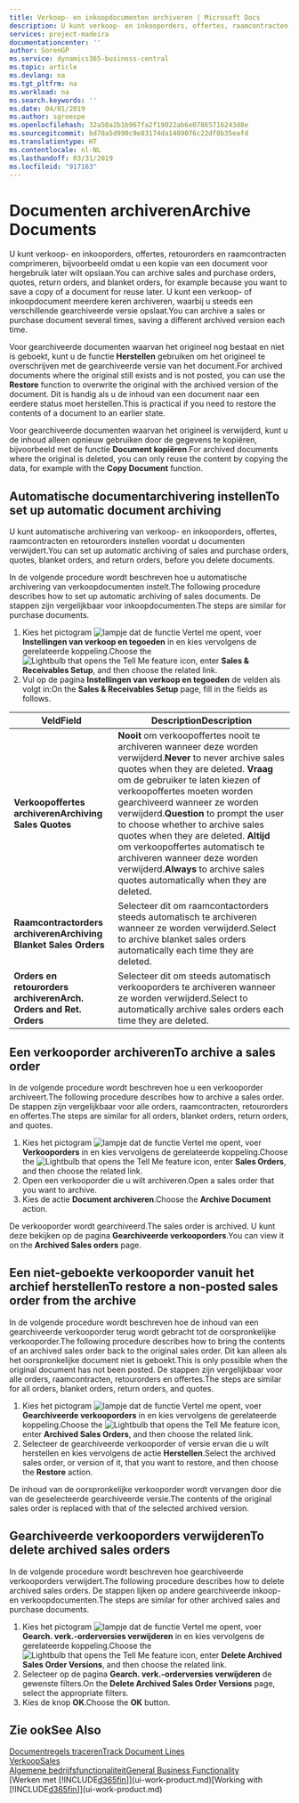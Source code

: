 ```yaml
---
title: Verkoop- en inkoopdocumenten archiveren | Microsoft Docs
description: U kunt verkoop- en inkooporders, offertes, raamcontracten, retourorders en raamcontracten archiveren en u kunt het gearchiveerde document gebruiken om het document waaruit het is gearchiveerd, opnieuw te maken.
services: project-madeira
documentationcenter: ''
author: SorenGP
ms.service: dynamics365-business-central
ms.topic: article
ms.devlang: na
ms.tgt_pltfrm: na
ms.workload: na
ms.search.keywords: ''
ms.date: 04/01/2019
ms.author: sgroespe
ms.openlocfilehash: 32a50a2b1b967fa2f19022ab6e07865716243d8e
ms.sourcegitcommit: bd78a5d990c9e83174da1409076c22df8b35eafd
ms.translationtype: HT
ms.contentlocale: nl-NL
ms.lasthandoff: 03/31/2019
ms.locfileid: "917163"
---
```

# <a name="archive-documents"></a><span data-ttu-id="6e9ac-103">Documenten archiveren</span><span class="sxs-lookup"><span data-stu-id="6e9ac-103">Archive Documents</span></span>
<span data-ttu-id="6e9ac-104">U kunt verkoop- en inkooporders, offertes, retourorders en raamcontracten comprimeren, bijvoorbeeld omdat u een kopie van een document voor hergebruik later wilt opslaan.</span><span class="sxs-lookup"><span data-stu-id="6e9ac-104">You can archive sales and purchase orders, quotes, return orders, and blanket orders, for example because you want to save a copy of a document for reuse later.</span></span> <span data-ttu-id="6e9ac-105">U kunt een verkoop- of inkoopdocument meerdere keren archiveren, waarbij u steeds een verschillende gearchiveerde versie opslaat.</span><span class="sxs-lookup"><span data-stu-id="6e9ac-105">You can archive a sales or purchase document several times, saving a different archived version each time.</span></span>

<span data-ttu-id="6e9ac-106">Voor gearchiveerde documenten waarvan het origineel nog bestaat en niet is geboekt, kunt u de functie **Herstellen** gebruiken om het origineel te overschrijven met de gearchiveerde versie van het document.</span><span class="sxs-lookup"><span data-stu-id="6e9ac-106">For archived documents where the original still exists and is not posted, you can use the **Restore** function to overwrite the original with the archived version of the document.</span></span> <span data-ttu-id="6e9ac-107">Dit is handig als u de inhoud van een document naar een eerdere status moet herstellen.</span><span class="sxs-lookup"><span data-stu-id="6e9ac-107">This is practical if you need to restore the contents of a document to an earlier state.</span></span>

<span data-ttu-id="6e9ac-108">Voor gearchiveerde documenten waarvan het origineel is verwijderd, kunt u de inhoud alleen opnieuw gebruiken door de gegevens te kopiëren, bijvoorbeeld met de functie **Document kopiëren**.</span><span class="sxs-lookup"><span data-stu-id="6e9ac-108">For archived documents where the original is deleted, you can only reuse the content by copying the data, for example with the **Copy Document** function.</span></span>   

## <a name="to-set-up-automatic-document-archiving"></a><span data-ttu-id="6e9ac-109">Automatische documentarchivering instellen</span><span class="sxs-lookup"><span data-stu-id="6e9ac-109">To set up automatic document archiving</span></span>  
<span data-ttu-id="6e9ac-110">U kunt automatische archivering van verkoop- en inkooporders, offertes, raamcontracten en retourorders instellen voordat u documenten verwijdert.</span><span class="sxs-lookup"><span data-stu-id="6e9ac-110">You can set up automatic archiving of sales and purchase orders, quotes, blanket orders, and return orders, before you delete documents.</span></span>

<span data-ttu-id="6e9ac-111">In de volgende procedure wordt beschreven hoe u automatische archivering van verkoopdocumenten instelt.</span><span class="sxs-lookup"><span data-stu-id="6e9ac-111">The following procedure describes how to set up automatic archiving of sales documents.</span></span> <span data-ttu-id="6e9ac-112">De stappen zijn vergelijkbaar voor inkoopdocumenten.</span><span class="sxs-lookup"><span data-stu-id="6e9ac-112">The steps are similar for purchase documents.</span></span>
1.  <span data-ttu-id="6e9ac-113">Kies het pictogram ![lampje dat de functie Vertel me opent](media/ui-search/search_small.png "Vertel me wat u wilt doen"), voer **Instellingen van verkoop en tegoeden** in en kies vervolgens de gerelateerde koppeling.</span><span class="sxs-lookup"><span data-stu-id="6e9ac-113">Choose the ![Lightbulb that opens the Tell Me feature](media/ui-search/search_small.png "Tell me what you want to do") icon, enter **Sales & Receivables Setup**, and then choose the related link.</span></span>
2. <span data-ttu-id="6e9ac-114">Vul op de pagina **Instellingen van verkoop en tegoeden** de velden als volgt in:</span><span class="sxs-lookup"><span data-stu-id="6e9ac-114">On the **Sales & Receivables Setup** page, fill in the fields as follows.</span></span>

|<span data-ttu-id="6e9ac-115">Veld</span><span class="sxs-lookup"><span data-stu-id="6e9ac-115">Field</span></span>|<span data-ttu-id="6e9ac-116">Description</span><span class="sxs-lookup"><span data-stu-id="6e9ac-116">Description</span></span>|
|-----|-----------|
|<span data-ttu-id="6e9ac-117">**Verkoopoffertes archiveren**</span><span class="sxs-lookup"><span data-stu-id="6e9ac-117">**Archiving Sales Quotes**</span></span>|<span data-ttu-id="6e9ac-118">**Nooit** om verkoopoffertes nooit te archiveren wanneer deze worden verwijderd.</span><span class="sxs-lookup"><span data-stu-id="6e9ac-118">**Never** to never archive sales quotes when they are deleted.</span></span> <span data-ttu-id="6e9ac-119">**Vraag** om de gebruiker te laten kiezen of verkoopoffertes moeten worden gearchiveerd wanneer ze worden verwijderd.</span><span class="sxs-lookup"><span data-stu-id="6e9ac-119">**Question** to prompt the user to choose whether to archive sales quotes when they are deleted.</span></span> <span data-ttu-id="6e9ac-120">**Altijd** om verkoopoffertes automatisch te archiveren wanneer deze worden verwijderd.</span><span class="sxs-lookup"><span data-stu-id="6e9ac-120">**Always** to archive sales quotes automatically when they are deleted.</span></span>|
|<span data-ttu-id="6e9ac-121">**Raamcontractorders archiveren**</span><span class="sxs-lookup"><span data-stu-id="6e9ac-121">**Archiving Blanket Sales Orders**</span></span>|<span data-ttu-id="6e9ac-122">Selecteer dit om raamcontactorders steeds automatisch te archiveren wanneer ze worden verwijderd.</span><span class="sxs-lookup"><span data-stu-id="6e9ac-122">Select to archive blanket sales orders automatically each time they are deleted.</span></span>|
|<span data-ttu-id="6e9ac-123">**Orders en retourorders archiveren**</span><span class="sxs-lookup"><span data-stu-id="6e9ac-123">**Arch. Orders and Ret. Orders**</span></span>|<span data-ttu-id="6e9ac-124">Selecteer dit om steeds automatisch verkooporders te archiveren wanneer ze worden verwijderd.</span><span class="sxs-lookup"><span data-stu-id="6e9ac-124">Select to automatically archive sales orders each time they are deleted.</span></span>|

## <a name="to-archive-a-sales-order"></a><span data-ttu-id="6e9ac-125">Een verkooporder archiveren</span><span class="sxs-lookup"><span data-stu-id="6e9ac-125">To archive a sales order</span></span>
<span data-ttu-id="6e9ac-126">In de volgende procedure wordt beschreven hoe u een verkooporder archiveert.</span><span class="sxs-lookup"><span data-stu-id="6e9ac-126">The following procedure describes how to archive a sales order.</span></span> <span data-ttu-id="6e9ac-127">De stappen zijn vergelijkbaar voor alle orders, raamcontracten, retourorders en offertes.</span><span class="sxs-lookup"><span data-stu-id="6e9ac-127">The steps are similar for all orders, blanket orders, return orders, and quotes.</span></span>

1.  <span data-ttu-id="6e9ac-128">Kies het pictogram ![lampje dat de functie Vertel me opent](media/ui-search/search_small.png "Vertel me wat u wilt doen"), voer **Verkooporders** in en kies vervolgens de gerelateerde koppeling.</span><span class="sxs-lookup"><span data-stu-id="6e9ac-128">Choose the ![Lightbulb that opens the Tell Me feature](media/ui-search/search_small.png "Tell me what you want to do") icon, enter **Sales Orders**, and then choose the related link.</span></span>  
2.  <span data-ttu-id="6e9ac-129">Open een verkooporder die u wilt archiveren.</span><span class="sxs-lookup"><span data-stu-id="6e9ac-129">Open a sales order that you want to archive.</span></span>  
3.  <span data-ttu-id="6e9ac-130">Kies de actie **Document archiveren**.</span><span class="sxs-lookup"><span data-stu-id="6e9ac-130">Choose the **Archive Document** action.</span></span>

<span data-ttu-id="6e9ac-131">De verkooporder wordt gearchiveerd.</span><span class="sxs-lookup"><span data-stu-id="6e9ac-131">The sales order is archived.</span></span> <span data-ttu-id="6e9ac-132">U kunt deze bekijken op de pagina **Gearchiveerde verkooporders**.</span><span class="sxs-lookup"><span data-stu-id="6e9ac-132">You can view it on the **Archived Sales orders** page.</span></span>

## <a name="to-restore-a-non-posted-sales-order-from-the-archive"></a><span data-ttu-id="6e9ac-133">Een niet-geboekte verkooporder vanuit het archief herstellen</span><span class="sxs-lookup"><span data-stu-id="6e9ac-133">To restore a non-posted sales order from the archive</span></span>
<span data-ttu-id="6e9ac-134">In de volgende procedure wordt beschreven hoe de inhoud van een gearchiveerde verkooporder terug wordt gebracht tot de oorspronkelijke verkooporder.</span><span class="sxs-lookup"><span data-stu-id="6e9ac-134">The following procedure describes how to bring the contents of an archived sales order back to the original sales order.</span></span> <span data-ttu-id="6e9ac-135">Dit kan alleen als het oorspronkelijke document niet is geboekt.</span><span class="sxs-lookup"><span data-stu-id="6e9ac-135">This is only possible when the original document has not been posted.</span></span> <span data-ttu-id="6e9ac-136">De stappen zijn vergelijkbaar voor alle orders, raamcontracten, retourorders en offertes.</span><span class="sxs-lookup"><span data-stu-id="6e9ac-136">The steps are similar for all orders, blanket orders, return orders, and quotes.</span></span>

1. <span data-ttu-id="6e9ac-137">Kies het pictogram ![lampje dat de functie Vertel me opent](media/ui-search/search_small.png "Vertel me wat u wilt doen"), voer **Gearchiveerde verkooporders** in en kies vervolgens de gerelateerde koppeling.</span><span class="sxs-lookup"><span data-stu-id="6e9ac-137">Choose the ![Lightbulb that opens the Tell Me feature](media/ui-search/search_small.png "Tell me what you want to do") icon, enter **Archived Sales Orders**, and then choose the related link.</span></span>
2. <span data-ttu-id="6e9ac-138">Selecteer de gearchiveerde verkooporder of versie ervan die u wilt herstellen en kies vervolgens de actie **Herstellen**.</span><span class="sxs-lookup"><span data-stu-id="6e9ac-138">Select the archived sales order, or version of it, that you want to restore, and then choose the **Restore** action.</span></span>  

<span data-ttu-id="6e9ac-139">De inhoud van de oorspronkelijke verkooporder wordt vervangen door die van de geselecteerde gearchiveerde versie.</span><span class="sxs-lookup"><span data-stu-id="6e9ac-139">The contents of the original sales order is replaced with that of the selected archived version.</span></span>

## <a name="to-delete-archived-sales-orders"></a><span data-ttu-id="6e9ac-140">Gearchiveerde verkooporders verwijderen</span><span class="sxs-lookup"><span data-stu-id="6e9ac-140">To delete archived sales orders</span></span>
<span data-ttu-id="6e9ac-141">In de volgende procedure wordt beschreven hoe gearchiveerde verkooporders verwijdert.</span><span class="sxs-lookup"><span data-stu-id="6e9ac-141">The following procedure describes how to delete archived sales orders.</span></span> <span data-ttu-id="6e9ac-142">De stappen lijken op andere gearchiveerde inkoop- en verkoopdocumenten.</span><span class="sxs-lookup"><span data-stu-id="6e9ac-142">The steps are similar for other archived sales and purchase documents.</span></span>

1.  <span data-ttu-id="6e9ac-143">Kies het pictogram ![lampje dat de functie Vertel me opent](media/ui-search/search_small.png "Vertel me wat u wilt doen"), voer **Gearch. verk.-orderversies verwijderen** in en kies vervolgens de gerelateerde koppeling.</span><span class="sxs-lookup"><span data-stu-id="6e9ac-143">Choose the ![Lightbulb that opens the Tell Me feature](media/ui-search/search_small.png "Tell me what you want to do") icon, enter **Delete Archived Sales Order Versions**, and then choose the related link.</span></span>  
2.  <span data-ttu-id="6e9ac-144">Selecteer op de pagina **Gearch. verk.-orderversies verwijderen** de gewenste filters.</span><span class="sxs-lookup"><span data-stu-id="6e9ac-144">On the **Delete Archived Sales Order Versions** page, select the appropriate filters.</span></span>  
3.  <span data-ttu-id="6e9ac-145">Kies de knop **OK**.</span><span class="sxs-lookup"><span data-stu-id="6e9ac-145">Choose the **OK** button.</span></span>

## <a name="see-also"></a><span data-ttu-id="6e9ac-146">Zie ook</span><span class="sxs-lookup"><span data-stu-id="6e9ac-146">See Also</span></span>
[<span data-ttu-id="6e9ac-147">Documentregels traceren</span><span class="sxs-lookup"><span data-stu-id="6e9ac-147">Track Document Lines</span></span>](across-how-to-track-document-lines.md)  
[<span data-ttu-id="6e9ac-148">Verkoop</span><span class="sxs-lookup"><span data-stu-id="6e9ac-148">Sales</span></span>](sales-manage-sales.md)  
[<span data-ttu-id="6e9ac-149">Algemene bedrijfsfunctionaliteit</span><span class="sxs-lookup"><span data-stu-id="6e9ac-149">General Business Functionality</span></span>](ui-across-business-areas.md)  
<span data-ttu-id="6e9ac-150">[Werken met [!INCLUDE[d365fin](includes/d365fin_md.md)]](ui-work-product.md)</span><span class="sxs-lookup"><span data-stu-id="6e9ac-150">[Working with [!INCLUDE[d365fin](includes/d365fin_md.md)]](ui-work-product.md)</span></span>
